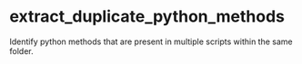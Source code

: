 # extract_duplicate_python_methods
Identify python methods that are present in multiple scripts within the same folder.
